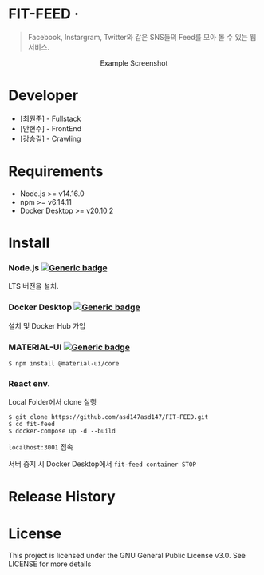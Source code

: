 # FIT-FEED &middot; 
> Facebook, Instargram, Twitter와 같은 SNS들의 Feed를 모아 볼 수 있는 웹 서비스.

<div align=center>
  Example Screenshot
</div>

# Developer
* [최원준] - Fullstack
* [안현주] - FrontEnd
* [강승길] - Crawling

# Requirements
* Node.js >= v14.16.0
* npm >= v6.14.11
* Docker Desktop >= v20.10.2

# Install
### Node.js [![Generic badge](https://img.shields.io/badge/Node.js-link-green.svg?logo=Node.js)](https://nodejs.org/ko/)  
LTS 버전을 설치.
### Docker Desktop [![Generic badge](https://img.shields.io/badge/Docker-link-blue.svg?logo=docker)](https://hub.docker.com/editions/community/docker-ce-desktop-windows/)  
설치 및 Docker Hub 가입
### MATERIAL-UI [![Generic badge](https://img.shields.io/badge/MaterialUI-link-blue.svg?logo=material-ui)](https://material-ui.com/)  
```
$ npm install @material-ui/core
```

### React env.
Local Folder에서 clone 실행
```
$ git clone https://github.com/asd147asd147/FIT-FEED.git
$ cd fit-feed
$ docker-compose up -d --build
```
`localhost:3001` 접속

서버 중지 시 Docker Desktop에서 `fit-feed container STOP`

# Release History


# License
This project is licensed under the GNU General Public License v3.0. See LICENSE for more details
